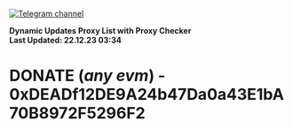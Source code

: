[![Telegram channel](https://img.shields.io/endpoint?url=https://runkit.io/damiankrawczyk/telegram-badge/branches/master?url=https://t.me/n4z4v0d)](https://t.me/n4z4v0d) 

**Dynamic Updates Proxy List with Proxy Checker**  
**Last Updated: 22.12.23 03:34**

# DONATE (_any evm_) - 0xDEADf12DE9A24b47Da0a43E1bA70B8972F5296F2
